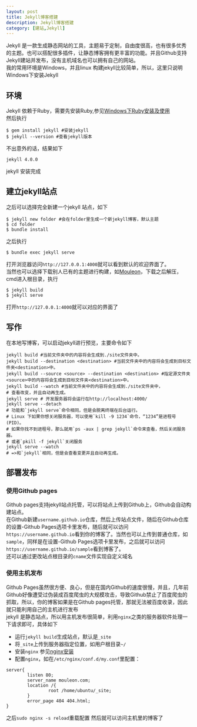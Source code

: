 ```yaml
---
layout: post
title: Jekyll博客搭建
description: Jekyll博客搭建
category: [建站,Jekyll]
---
```

Jekyll 是一款生成静态网站的工具，主题易于定制，自由度很高，也有很多优秀的主题。也可以搭配很多插件，让静态博客拥有更丰富的功能。并且Github支持Jekyll建站并发布，没有主机域名也可以拥有自己的网站。  
我的常用环境是Windows，并且linux 构建jekyll比较简单，所以，这里只说明Windows下安装Jekyll
## 环境
Jekyll 依赖于Ruby，需要先安装Ruby,参见[Windows下Ruby安装及使用](https://www.mouleon.com/windows-ruby-install.html)  
然后执行
```
$ gem install jekyll #安装jekyll
$ jekyll --version #查看jekyll版本
```
不出意外的话，结果如下  
```
jekyll 4.0.0
```
jekyll 安装完成
## 建立jekyll站点  
之后可以选择完全新建一个jekyll 站点，如下
```
$ jekyll new folder #会在folder里生成一个新jekyll博客，默认主题
$ cd folder
$ bundle install
```
之后执行
```
$ bundle exec jekyll serve
```
打开浏览器访问`http://127.0.0.1:4000`就可以看到默认的欢迎界面了。  
当然也可以选择下载别人已有的主题进行构建，如[Mouleon](https://github.com/mouleon/mouleon.github.io)，下载之后解压，cmd进入根目录，执行
```
$ jekyll build
$ jekyll serve
```
打开`http://127.0.0.1:4000`就可以对应的界面了
## 写作  
在本地写博客，可以启动jekyll进行预览，主要命令如下
```
jekyll build #当前文件夹中的内容将会生成到./site文件夹中。
jekyll build --destination <destination> #当前文件夹中的内容将会生成到目标文件夹<destination>中。
jekyll build --source <source> --destination <destination> #指定源文件夹<source>中的内容将会生成到目标文件夹<destination>中。
jekyll build --watch #当前文件夹中的内容将会生成到./site文件夹中，
# 查看改变，并且自动再生成。
jekyll serve # 开发服务器将会运行在http://localhost:4000/
jekyll serve --detach
# 功能和`jekyll serve`命令相同，但是会脱离终端在后台运行。
# Linux 下如果你想关闭服务器，可以使用`kill -9 1234`命令，“1234”是进程号(PID)。
# 如果你找不到进程号，那么就用`ps -aux | grep jekyll`命令来查看，然后关闭服务器。
# 或者`pkill -f jekyll`关闭服务
jekyll serve --watch
# =>和`jekyll`相同，但是会查看变更并且自动再生成。
```
## 部署发布  
### 使用Github pages
Github pages支持jekyll站点托管，可以将站点上传到Github上，Github会自动构建站点。  
在Github新建`username.github.io`仓库，然后上传站点文件，随后在Github仓库的设置-Github Pages选项卡里发布，随后就可以访问`https://username.github.io`看到你的博客了。当然也可以上传到普通仓库，如`sample`，同样是在设置-Github Pages选项卡里发布，之后就可以访问`https://username.github.io/sample`看到博客了。  
还可以通过更改站点根目录的`cname`文件实现自定义域名
### 使用主机发布
Github Pages虽然很方便、良心，但是在国内Github的速度很慢，并且，几年前Github好像遭受过伪装成百度爬虫的大规模攻击，导致Github禁止了百度爬虫的抓取，所以，你的博客如果是在Github pages托管，那就无法被百度收录，因此就只能利用自己的主机进行发布  
jekyll 是静态站点，所以用主机发布很简单，利用`nginx`之类的服务器软件处理一下请求即可，具体如下  
* 运行`jekyll build`生成站点，默认是`_site`
* 将`_site`上传到服务器指定位置，如用户根目录`~/`
* 安装`nginx` 参见[nginx安装](https://www.mouleon.com/nginx-command.html)
* 配置`nginx`，如在`/etc/nginx/conf.d/my.conf`里配置：  
```
server{
        listen 80;
        server_name mouleon.com;
        location /{
                root /home/ubuntu/_site;
        }
        error_page 404 404.html;
}
```
之后`sudo nginx -s reload`重载配置
然后就可以访问主机里的博客了
